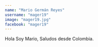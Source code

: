 ```yaml
---
name: "Mario Germán Reyes"
username: "mager19"
image: "mager19.jpg"
facebook: "mager19"
---
```


Hola Soy Mario, Saludos desde Colombia.
